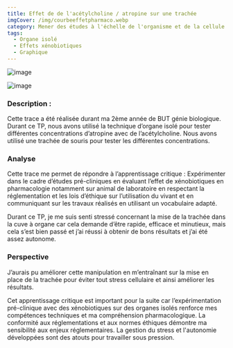 ```yaml
---
title: Effet de de l'acétylcholine / atropine sur une trachée
imgCover: /img/courbeeffetpharmaco.webp
category: Mener des études à l'échelle de l'organisme et de la cellule en biologie de la santé
tags:
  - Organe isolé
  - Effets xénobiotiques
  - Graphique
---
```


![image](/img/courbeeffetpharmaco.webp)

![image](/img/courbeeffetpharmaco1.webp)

### Description :

Cette trace a été réalisée durant ma 2ème année de BUT génie biologique. Durant ce TP, nous avons utilisé la technique d’organe isolé pour tester différentes concentrations d’atropine avec de l’acétylcholine. Nous avons utilisé une trachée de souris pour tester les différentes concentrations.

### Analyse

Cette trace me permet de répondre à l’apprentissage critique : Expérimenter dans le cadre d’études pré-cliniques en évaluant l’effet de xénobiotiques en pharmacologie notamment sur animal de laboratoire en respectant la réglementation et les lois d’éthique sur l’utilisation du vivant et en communiquant sur les travaux réalisés en utilisant un vocabulaire adapté.

Durant ce TP, je me suis senti stressé concernant la mise de la trachée dans la cuve à organe car cela demande d’être rapide, efficace et minutieux, mais cela s’est bien passé et j’ai réussi à obtenir de bons résultats et j’ai été assez autonome.

### Perspective

J’aurais pu améliorer cette manipulation en m’entraînant sur la mise en place de la trachée pour éviter tout stress cellulaire et ainsi améliorer les résultats.

Cet apprentissage critique est important pour la suite car l’expérimentation pré-clinique avec des xénobiotiques sur des organes isolés renforce mes compétences techniques et ma compréhension pharmacologique. La conformité aux réglementations et aux normes éthiques démontre ma sensibilité aux enjeux réglementaires. La gestion du stress et l'autonomie développées sont des atouts pour travailler sous pression.
